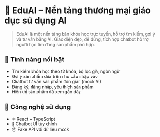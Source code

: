 # 🧠 EduAI – Nền tảng thương mại giáo dục sử dụng AI

> EduAI là một nền tảng bán khóa học trực tuyến, hỗ trợ tìm kiếm, gợi ý và tư vấn bằng AI. Giao diện đẹp, dễ dùng, tích hợp chatbot hỗ trợ người học tìm đúng sản phẩm phù hợp.

## 🚀 Tính năng nổi bật

- Tìm kiếm khóa học theo từ khóa, bộ lọc giá, ngôn ngữ
- Gợi ý sản phẩm dựa trên nhu cầu nhập vào
- Chatbot tư vấn sản phẩm đơn giản (mock AI)
- Đăng ký, đăng nhập, yêu thích sản phẩm
- Hiển thị sản phẩm đã xem gần đây

## 🧩 Công nghệ sử dụng

- ⚛️ React + TypeScript
- 💬 Chatbot UI tùy chỉnh
- 📦 Fake API với dữ liệu mock
